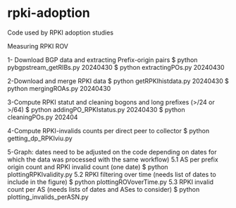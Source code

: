 # rpki-adoption
Code used by RPKI adoption studies

Measuring RPKI ROV

1- Download BGP data and extracting Prefix-origin pairs
$ python pybgpstream_getRIBs.py 20240430
$ python extractingPOs.py 20240430

2-Download and merge RPKI data
$ python getRPKIhistdata.py 20240430
$ python mergingROAs.py 20240430

3-Compute RPKI statut and cleaning bogons and long prefixes (>/24 or >/64)
$ python addingPO_RPKIstatus.py 20240430
$ python cleaningPOs.py 202404

4-Compute RPKI-invalids counts per direct peer to collector
$ python getting_dp_RPKIviu.py

5-Graph: dates need to be adjusted on the code depending on dates for which the data was processed with the same workflow)
5.1 AS per prefix origin count and RPKI invalid count (one date)
$ python plottingRPKIvalidity.py 
5.2 RPKI filtering over time (needs list of dates to include in the figure)
$ python plottingROVoverTime.py
5.3 RPKI invalid count per AS (needs lists of dates and ASes to consider)
$ python plotting_invalids_perASN.py
